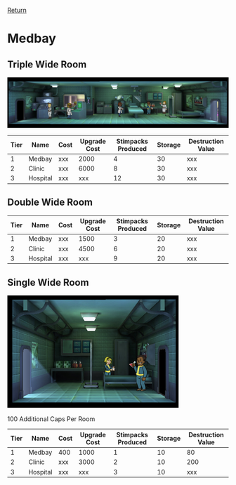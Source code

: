 [Return](../README.md)

Medbay
===========

## Triple Wide Room

![Medbay](t2images/trippleclinic.jpg)

Tier | Name | Cost | Upgrade Cost | Stimpacks Produced | Storage | Destruction Value
------|------|------|------|------|------|------
1 | Medbay | xxx | 2000 | 4 | 30 | xxx
2 | Clinic | xxx | 6000 | 8 | 30 | xxx
3 | Hospital | xxx | xxx | 12 | 30 | xxx

## Double Wide Room

Tier | Name | Cost | Upgrade Cost | Stimpacks Produced | Storage | Destruction Value
------|------|------|------|------|------|------
1 | Medbay | xxx | 1500 | 3 | 20 | xxx
2 | Clinic | xxx | 4500 | 6 | 20 | xxx
3 | Hospital | xxx | xxx | 9 | 20 | xxx

## Single Wide Room

![Medbay](t1images/t1singlemedbay.jpg)

100 Additional Caps Per Room

Tier | Name | Cost | Upgrade Cost | Stimpacks Produced | Storage | Destruction Value
------|------|------|------|------|------|------
1 | Medbay | 400 | 1000 | 1 | 10 | 80
2 | Clinic | xxx | 3000 | 2 | 10 | 200
3 | Hospital | xxx | xxx | 3 | 10 | xxx
